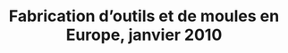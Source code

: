 ---
link: ""
title: "Fabrication d’outils et de moules en Europe, janvier 2010"
description: ""
publishDate: ""
preview: ""
home: ""
summary: "Les robots d’usinage sont de plus recherchés sur le marché en raison de leur attrait pour les entreprises manufacturières, qui sont à la recherche d’une solution de rechange aux machines-outils CNC qui leur permettrait d’économiser temps et argent. Le logiciel de programmation des robots à 6 axes Robotmaster offre la flexibilité et la rapidité du logiciel utilisé pour la programmation des machines-outils CNC parce qu’il intègre sans heurts la programmation, la simulation et la génération de code pour les robots, le tout dans un environnement CAO/FAO."
application: ""
industry: ""
article: "Un logiciel de robotique permet de programmer un robot d’usinage comme une machine-outil CNC"
articleImagePath: "/assets/images/success/etmm_jan2010.jpg"
articleUrl: "https://www.robotmaster.com/assets/data/pdf/ETMM_janFeb10p28.pdf"
language: "fr"
---